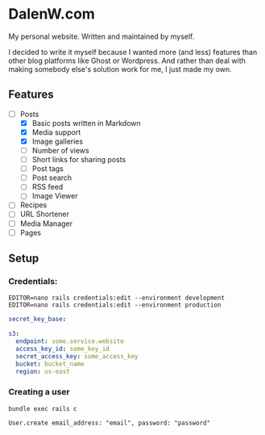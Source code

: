 # DalenW.com

My personal website.
Written and maintained by myself.

I decided to write it myself because I wanted more (and less) features than other blog platforms like Ghost or
Wordpress.
And rather than deal with making somebody else's solution work for me, I just made my own.

## Features

- [ ] Posts
    - [x] Basic posts written in Markdown
    - [x] Media support
    - [x] Image galleries
    - [ ] Number of views
    - [ ] Short links for sharing posts
    - [ ] Post tags
    - [ ] Post search
    - [ ] RSS feed
    - [ ] Image Viewer
- [ ] Recipes
- [ ] URL Shortener
- [ ] Media Manager
- [ ] Pages

## Setup

### Credentials:

`EDITOR=nano rails credentials:edit --environment development`
`EDITOR=nano rails credentials:edit --environment production`

```yml
secret_key_base:

s3:
  endpoint: some.service.website
  access_key_id: some_key_id
  secret_access_key: some_access_key
  bucket: bucket_name
  region: us-east
```

### Creating a user

`bundle exec rails c`

`User.create email_address: "email", password: "password"`